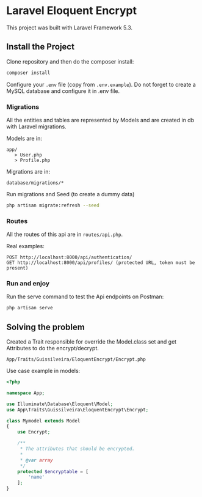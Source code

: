 # Laravel Eloquent Encrypt

This project was built with Laravel Framework 5.3.

## Install the Project

Clone repository and then do the composer install:

```bash
composer install
```

Configure your ```.env``` file (copy from ```.env.example```). Do not forget to create a MySQL database and configure it in .env file.

### Migrations

All the entities and tables are represented by Models and are created in db with Laravel migrations.

Models are in:

```
app/
   > User.php
   > Profile.php
```

Migrations are in:

```
database/migrations/*
```

Run migrations and Seed (to create a dummy data)

```bash
php artisan migrate:refresh --seed
```

### Routes

All the routes of this api are in ```routes/api.php```.

Real examples:

```
POST http://localhost:8000/api/authentication/
GET http://localhost:8000/api/profiles/ (protected URL, token must be present)
```

### Run and enjoy

Run the serve command to test the Api endpoints on Postman:

```bash
php artisan serve
```

## Solving the problem

Created a Trait responsible for override the Model.class set and get Attributes to do the encrypt/decrypt.

```
App/Traits/Guissilveira/EloquentEncrypt/Encrypt.php
```

Use case example in models:

```php
<?php

namespace App;

use Illuminate\Database\Eloquent\Model;
use App\Traits\Guissilveira\EloquentEncrypt\Encrypt;

class Mymodel extends Model
{
    use Encrypt;

    /**
     * The attributes that should be encrypted.
     *
     * @var array
     */
    protected $encryptable = [
        'name'
    ];
}
```
